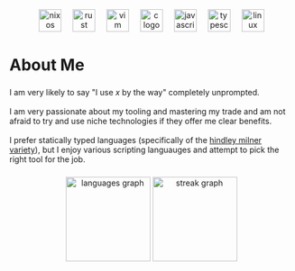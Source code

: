 <div align="center">
  <img src="https://cdn.jsdelivr.net/gh/devicons/devicon/icons/nixos/nixos-original.svg" height="40" alt="nixos logo"  />
  <img width="12" />
  <img src="https://cdn.jsdelivr.net/gh/devicons/devicon/icons/rust/rust-original.svg" height="40" alt="rust logo"  />
  <img width="12" />
  <img src="https://cdn.jsdelivr.net/gh/devicons/devicon/icons/vim/vim-original.svg" height="40" alt="vim logo"  />
  <img width="12" />
  <img src="https://cdn.jsdelivr.net/gh/devicons/devicon/icons/c/c-original.svg" height="40" alt="c logo"  />
  <img width="12" />
  <img src="https://cdn.jsdelivr.net/gh/devicons/devicon/icons/javascript/javascript-original.svg" height="40" alt="javascript logo"  />
  <img width="12" />
  <img src="https://cdn.jsdelivr.net/gh/devicons/devicon/icons/typescript/typescript-original.svg" height="40" alt="typescript logo"  />
  <img width="12" />
  <img src="https://cdn.jsdelivr.net/gh/devicons/devicon/icons/linux/linux-original.svg" height="40" alt="linux logo"  />
</div>

###

<h1 align="left">About Me</h1>

###

<p align="left">I am very likely to say "I use <i>x</i> by the way" completely unprompted.<br><br>I am very passionate about my tooling and mastering my trade and am not afraid to try and use niche technologies if they offer me clear benefits.<br><br>I prefer statically typed languages (specifically of the <a href="https://en.wikipedia.org/wiki/Hindley%E2%80%93Milner_type_system">hindley milner variety</a>), but I enjoy various scripting languauges and attempt to pick the right tool for the job.</p>

###

<div align="center">
  <img src="https://github-readme-stats.vercel.app/api/top-langs?username=baileyluTcd&locale=en&hide_title=false&layout=compact&card_width=320&langs_count=5&theme=gruvbox&hide_border=false&order=2" height="150" alt="languages graph"  />
  <img src="https://streak-stats.demolab.com?user=baileyluTcd&locale=en&mode=daily&theme=gruvbox&hide_border=false&border_radius=5&order=3" height="150" alt="streak graph"  />
</div>

###
